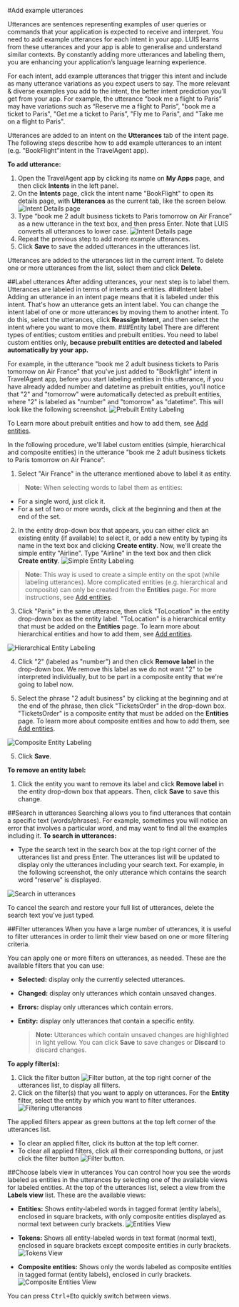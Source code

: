 <!-- 
NavPath: LUIS API
LinkLabel: Label Utterances
Url: LUIS-api/documentation/home
Weight: 97
-->

#Add example utterances

Utterances are sentences representing examples of user queries or commands that your application is expected to receive and interpret. You need to add example utterances for each intent in your app. LUIS learns from these utterances and your app is able to generalise and understand similar contexts. By constantly adding more utterances and labeling them, you are enhancing your application’s language learning experience. 

For each intent, add example utterances that trigger this intent and include as many utterance variations as you expect users to say. The more relevant & diverse examples you add to the intent, the better intent prediction you’ll get from your app. For example, the utterance “book me a flight to Paris” may have variations such as “Reserve me a flight to Paris”, "book me a ticket to Paris", "Get me a ticket to Paris”, "Fly me to Paris", and "Take me on a flight to Paris".

Utterances are added to an intent on the **Utterances** tab of the intent page. The following steps describe how to add example utterances to an intent (e.g. "BookFlight"intent in the TravelAgent app). 

**To add utterance:**

1.	Open the TravelAgent app by clicking its name on **My Apps** page, and then click **Intents** in the left panel. 
2.	On the **Intents** page, click the intent name "BookFlight" to open its details page, with **Utterances** as the current tab, like the screen below.
![Intent Details page](/Content/en-us/LUIS/Images/IntentDetails-UtterancesTab1.JPG) 
3.	Type “book me 2 adult business tickets to Paris tomorrow on Air France” as a new utterance in the text box, and then press Enter. Note that LUIS converts all utterances to lower case.
![Intent Details page](/Content/en-us/LUIS/Images/IntentDetails-UtterancesTab.JPG) 
4.	Repeat the previous step to add more example utterances. 
5.	Click **Save** to save the added utterances in the utterances list.

Utterances are added to the utterances list in the current intent. To delete one or more utterances from the list, select them and click **Delete**.

##Label utterances
After adding utterances, your next step is to label them. Utterances are labeled in terms of intents and entities. 
###Intent label
Adding an utterance in an intent page means that it is labeled under this intent. That's how an utterance gets an intent label. You can change the intent label of one or more utterances by moving them to another intent. To do this, select the utterances, click **Reassign Intent**, and then select the intent where you want to move them. 
###Entity label
There are different types of entities; custom entities and prebuilt entities. You need to label custom entities only, **because prebuilt entities are detected and labeled automatically by your app.** 

For example, in the utterance "book me 2 adult business tickets to Paris tomorrow on Air France" that you've just added to "Bookflight" intent in TravelAgent app, before you start labeling entities in this utterance, if you have already added number and datetime as prebuilt entities, you'll notice that "2" and "tomorrow" were automatically detected as prebuilt entities, where "2" is labeled as "number" and "tomorrow" as "datetime". This will look like the following screenshot.
![Prebuilt Entity Labeling](/Content/en-us/LUIS/Images/LabelingEntities-prebuilt.JPG)

To Learn more about prebuilt entities and how to add them, see [Add entities](Add-entities.md).

In the following procedure, we'll label custom entities (simple, hierarchical and composite entities) in the utterance "book me 2 adult business tickets to Paris tomorrow on Air France".

1. Select "Air France" in the utterance mentioned above to label it as entity.
> **Note:** 
When selecting words to label them as entities:
* For a single word, just click it. 
* For a set of two or more words, click at the beginning and then at the end of the set. 
2. In the entity drop-down box that appears, you can either click an existing entity (if available) to select it, or add a new entity by typing its name in the text box and clicking **Create entity**. Now, we'll create the simple entity "Airline". Type "Airline" in the text box and then click **Create entity**.
 ![Simple Entity Labeling](/Content/en-us/LUIS/Images/LabelingEntities-CreateSimple.JPG)
> **Note:** This way is used to create a simple entity on the spot (while labeling utterances). More complicated entities (e.g. hierarchical and composite) can only be created from the **Entities** page. For more instructions, see [Add entities](Add-entities.md). 

3. Click "Paris" in the same utterance, then click "ToLocation" in the entity drop-down box as the entity label. "ToLocation" is a hierarchical entity that must be added on the **Entities** page. To learn more about hierarchical entities and how to add them, see [Add entities](Add-entities.md).

 ![Hierarchical Entity Labeling](/Content/en-us/LUIS/Images/LabelingEntities-Hierarchical.JPG)

4. Click "2" (labeled as "number") and then click **Remove label** in the drop-down box. We remove this label as we do not want "2" to be interpreted individually, but to be part in a composite entity that we're going to label now.

5. Select the phrase "2 adult business" by clicking at the beginning and at the end of the phrase, then click "TicketsOrder" in the drop-down box. "TicketsOrder" is a composite entity that must be added on the **Entities** page. To learn more about composite entities and how to add them, see [Add entities](Add-entities.md). 

  ![Composite Entity Labeling](/Content/en-us/LUIS/Images/LabelingEntities-Composite.JPG)

5. Click **Save**.


**To remove an entity label:**

1. Click the entity you want to remove its label and click **Remove label** in the entity drop-down box that appears. Then, click **Save** to save this change.

##Search in utterances
Searching allows you to find utterances that contain a specific text (words/phrases). For example, sometimes you will notice an error that involves a particular word, and may want to find all the examples including it. 
**To search in utterances:**

* Type the search text in the search box at the top right corner of the utterances list and press Enter. The utterances list will be updated to display only the utterances including your search text. For example, in the following screenshot, the only utterance which contains the search word "reserve" is displayed. 

 ![Search in utterances](/Content/en-us/LUIS/Images/Search-Utter.JPG)

To cancel the search and restore your full list of utterances, delete the search text you've just typed.

 
##Filter utterances
When you have a large number of utterances, it is useful to filter utterances  in order to limit their view based on one or more filtering criteria. 

You can apply one or more filters on utterances, as needed. These are the available filters that you can use:

- **Selected:** display only the currently selected utterances.
- **Changed:** display only utterances which contain unsaved changes. 
- **Errors:** display only utterances which contain errors.
- **Entity:** display only utterances that contain a specific entity. 

  > **Note:**
Utterances which contain unsaved changes are highlighted in light yellow. You can click **Save** to save changes or **Discard** to discard changes.

**To apply filter(s):**

1. Click the filter button ![Filter button](/Content/en-us/LUIS/Images/Filter-button.jpg), at the top right corner of the utterances list, to display all filters.
2. Click on the filter(s) that you want to apply on utterances. For the **Entity** filter, select the entity by which you want to filter utterances. 
![Filtering utterances](/Content/en-us/LUIS/Images/Filtering-utterances.JPG)

The applied filters appear as green buttons at the top left corner of the utterances list. 

* To clear an applied filter, click its button at the top left corner.
* To clear all applied filters, click all their corresponding buttons, or just click the filter button ![Filter button](/Content/en-us/LUIS/Images/Filter-button.jpg).


##Choose labels view in utterances
You can control how you see the words labeled as entities in the utterances by selecting one of the available views for labeled entities.  At the top of the utterances list, select a view from the **Labels view** list. These are the available views:

 * **Entities:** Shows entity-labeled words in tagged format (entity labels), enclosed in square brackets, with only composite entities displayed as normal text between curly brackets. 
  ![Entities View](/Content/en-us/LUIS/Images/lLabels-view1.JPG)
  
 * **Tokens:** Shows all entity-labeled words in text format (normal text), enclosed in square brackets except composite entities in curly brackets. 
 ![Tokens View](/Content/en-us/LUIS/Images/Labels-view2.JPG)
 
 * **Composite entities:** Shows only the words labeled as composite entities in tagged format (entity labels), enclosed in curly brackets.
   ![Composite Entities View](/Content/en-us/LUIS/Images/Labels-view3.JPG)


You can press <kbd>Ctrl+E</kbd>to quickly switch between views. 
